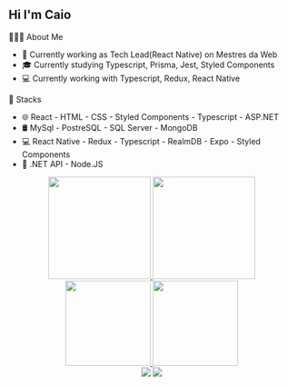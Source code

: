 ## Hi I'm Caio

👨🏻‍💻 About Me
- 💼 Currently working as Tech Lead(React Native) on Mestres da Web
- 🎓 Currently studying Typescript, Prisma, Jest, Styled Components
- 💻 Currently working with Typescript, Redux, React Native

🚀 Stacks
- 🌐 React - HTML - CSS - Styled Components - Typescript - ASP.NET
- 🛢 MySql - PostreSQL - SQL Server - MongoDB
- 💻 React Native - Redux - Typescript - RealmDB - Expo - Styled Components
- 🔧 .NET API - Node.JS

<div align="center">
  <a href="https://github.com/cacacaio">
  <img height="180em" src="https://github-readme-stats.vercel.app/api?username=cacacaio&show_icons=true&theme=dracula&include_all_commits=true&count_private=true"/>
  <img height="180em" src="https://github-readme-stats.vercel.app/api/top-langs/?username=cacacaio&layout=compact&langs_count=7&theme=dracula"/>
    <img height="150em" src="https://github-profile-summary-cards.vercel.app/api/cards/profile-details?username=cacacaio&theme=dracula"/> 
    <img height="150em" src="https://github-readme-streak-stats.herokuapp.com/?user=cacacaio&theme=dracula&hide_border=true"/>

</div>
 
 <div align="center">
  <a href = "mailto:cacaioassuncao@hotmail.com"><img src="https://img.shields.io/badge/Microsoft_Outlook-0078D4?style=for-the-badge&logo=microsoft-outlook&logoColor=white" target="_blank"></a>
  <a href="https://www.linkedin.com/in/cacacaio/" target="_blank"><img src="https://img.shields.io/badge/-LinkedIn-%230077B5?style=for-the-badge&logo=linkedin&logoColor=white" target="_blank"></a> 

</div>
